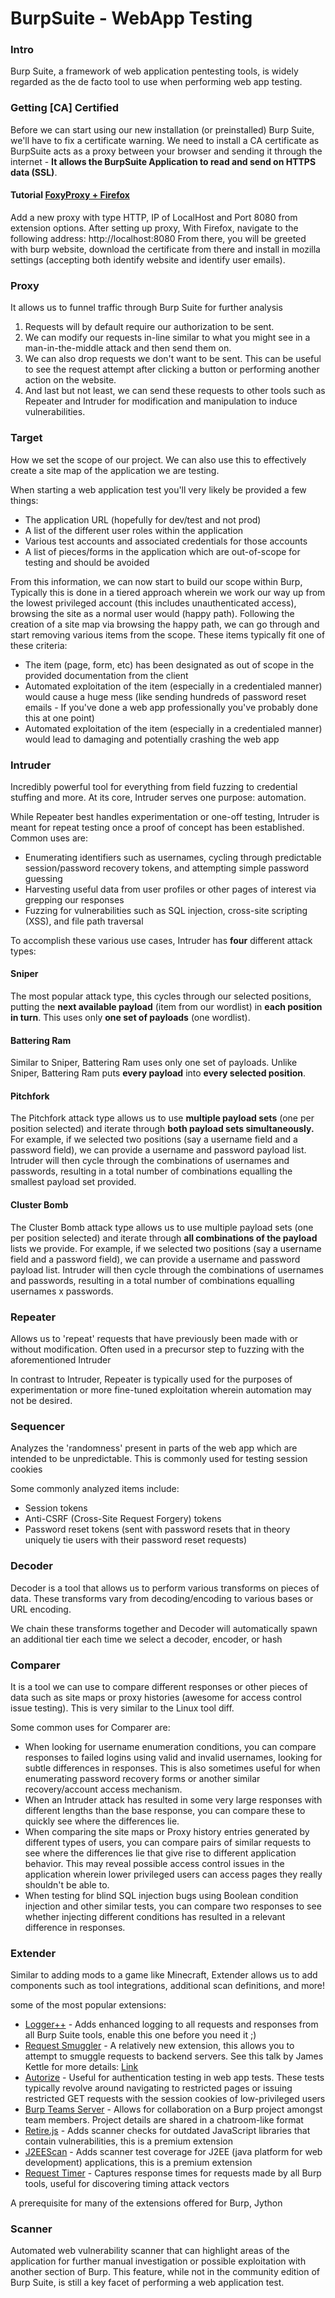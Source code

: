 # BurpSuite - WebApp Testing

### Intro

Burp Suite, a framework of web application pentesting tools, is widely regarded as the de facto tool to use when performing web app testing.



### Getting \[CA] Certified

Before we can start using our new installation (or preinstalled) Burp Suite, we'll have to fix a certificate warning. We need to install a CA certificate as BurpSuite acts as a proxy between your browser and sending it through the internet - **It allows the BurpSuite Application to read and send on HTTPS data (SSL)**.

#### Tutorial [FoxyProxy + Firefox](https://addons.mozilla.org/en-US/firefox/addon/foxyproxy-standard/)

Add a new proxy with type HTTP, IP of LocalHost and Port 8080 from extension options. After setting up proxy, With Firefox, navigate to the following address: http://localhost:8080 From there, you will be greeted with burp website, download the certificate from there and install in mozilla settings (accepting both identify website and identify user emails).



### Proxy

It allows us to funnel traffic through Burp Suite for further analysis

1. Requests will by default require our authorization to be sent.
2. We can modify our requests in-line similar to what you might see in a man-in-the-middle attack and then send them on.
3. We can also drop requests we don't want to be sent. This can be useful to see the request attempt after clicking a button or performing another action on the website.
4. And last but not least, we can send these requests to other tools such as Repeater and Intruder for modification and manipulation to induce vulnerabilities.



### Target

How we set the scope of our project. We can also use this to effectively create a site map of the application we are testing.

When starting a web application test you'll very likely be provided a few things:

* The application URL (hopefully for dev/test and not prod)
* A list of the different user roles within the application
* Various test accounts and associated credentials for those accounts
* A list of pieces/forms in the application which are out-of-scope for testing and should be avoided

From this information, we can now start to build our scope within Burp, Typically this is done in a tiered approach wherein we work our way up from the lowest privileged account (this includes unauthenticated access), browsing the site as a normal user would (happy path). Following the creation of a site map via browsing the happy path, we can go through and start removing various items from the scope. These items typically fit one of these criteria:

* The item (page, form, etc) has been designated as out of scope in the provided documentation from the client
* Automated exploitation of the item (especially in a credentialed manner) would cause a huge mess (like sending hundreds of password reset emails - If you've done a web app professionally you've probably done this at one point)
* Automated exploitation of the item (especially in a credentialed manner) would lead to damaging and potentially crashing the web app



### Intruder

Incredibly powerful tool for everything from field fuzzing to credential stuffing and more. At its core, Intruder serves one purpose: automation.

While Repeater best handles experimentation or one-off testing, Intruder is meant for repeat testing once a proof of concept has been established. Common uses are:

* Enumerating identifiers such as usernames, cycling through predictable session/password recovery tokens, and attempting simple password guessing
* Harvesting useful data from user profiles or other pages of interest via grepping our responses
* Fuzzing for vulnerabilities such as SQL injection, cross-site scripting (XSS), and file path traversal

To accomplish these various use cases, Intruder has **four** different attack types:

#### Sniper

The most popular attack type, this cycles through our selected positions, putting the **next available payload** (item from our wordlist) in **each position in turn**. This uses only **one set of payloads** (one wordlist).

#### Battering Ram

Similar to Sniper, Battering Ram uses only one set of payloads. Unlike Sniper, Battering Ram puts **every payload** into **every selected position**.

#### Pitchfork

The Pitchfork attack type allows us to use **multiple payload sets** (one per position selected) and iterate through **both payload sets simultaneously.** For example, if we selected two positions (say a username field and a password field), we can provide a username and password payload list. Intruder will then cycle through the combinations of usernames and passwords, resulting in a total number of combinations equalling the smallest payload set provided.

#### Cluster Bomb

The Cluster Bomb attack type allows us to use multiple payload sets (one per position selected) and iterate through **all combinations of the payload** lists we provide. For example, if we selected two positions (say a username field and a password field), we can provide a username and password payload list. Intruder will then cycle through the combinations of usernames and passwords, resulting in a total number of combinations equalling usernames x passwords.



### Repeater

Allows us to 'repeat' requests that have previously been made with or without modification. Often used in a precursor step to fuzzing with the aforementioned Intruder

In contrast to Intruder, Repeater is typically used for the purposes of experimentation or more fine-tuned exploitation wherein automation may not be desired.



### Sequencer

Analyzes the 'randomness' present in parts of the web app which are intended to be unpredictable. This is commonly used for testing session cookies

Some commonly analyzed items include:

* Session tokens
* Anti-CSRF (Cross-Site Request Forgery) tokens
* Password reset tokens (sent with password resets that in theory uniquely tie users with their password reset requests)



### Decoder

Decoder is a tool that allows us to perform various transforms on pieces of data. These transforms vary from decoding/encoding to various bases or URL encoding.

We chain these transforms together and Decoder will automatically spawn an additional tier each time we select a decoder, encoder, or hash



### Comparer

It is a tool we can use to compare different responses or other pieces of data such as site maps or proxy histories (awesome for access control issue testing). This is very similar to the Linux tool diff.

Some common uses for Comparer are:

* When looking for username enumeration conditions, you can compare responses to failed logins using valid and invalid usernames, looking for subtle differences in responses. This is also sometimes useful for when enumerating password recovery forms or another similar recovery/account access mechanism.
* When an Intruder attack has resulted in some very large responses with different lengths than the base response, you can compare these to quickly see where the differences lie.
* When comparing the site maps or Proxy history entries generated by different types of users, you can compare pairs of similar requests to see where the differences lie that give rise to different application behavior. This may reveal possible access control issues in the application wherein lower privileged users can access pages they really shouldn't be able to.
* When testing for blind SQL injection bugs using Boolean condition injection and other similar tests, you can compare two responses to see whether injecting different conditions has resulted in a relevant difference in responses.



### Extender

Similar to adding mods to a game like Minecraft, Extender allows us to add components such as tool integrations, additional scan definitions, and more!

some of the most popular extensions:

* [Logger++](https://portswigger.net/bappstore/470b7057b86f41c396a97903377f3d81) - Adds enhanced logging to all requests and responses from all Burp Suite tools, enable this one before you need it ;)
* [Request Smuggler](https://portswigger.net/bappstore/aaaa60ef945341e8a450217a54a11646) - A relatively new extension, this allows you to attempt to smuggle requests to backend servers. See this talk by James Kettle for more details: [Link](https://www.youtube.com/watch?v=\_A04msdplXs)
* [Autorize](https://portswigger.net/bappstore/f9bbac8c4acf4aefa4d7dc92a991af2f) - Useful for authentication testing in web app tests. These tests typically revolve around navigating to restricted pages or issuing restricted GET requests with the session cookies of low-privileged users
* [Burp Teams Server](https://github.com/Static-Flow/BurpSuite-Team-Extension) - Allows for collaboration on a Burp project amongst team members. Project details are shared in a chatroom-like format
* [Retire.js](https://portswigger.net/bappstore/36238b534a78494db9bf2d03f112265c) - Adds scanner checks for outdated JavaScript libraries that contain vulnerabilities, this is a premium extension
* [J2EEScan](https://portswigger.net/bappstore/7ec6d429fed04cdcb6243d8ba7358880) - Adds scanner test coverage for J2EE (java platform for web development) applications, this is a premium extension
* [Request Timer](https://portswigger.net/bappstore/56675bcf2a804d3096465b2868ec1d65) - Captures response times for requests made by all Burp tools, useful for discovering timing attack vectors

A prerequisite for many of the extensions offered for Burp, Jython



### Scanner

Automated web vulnerability scanner that can highlight areas of the application for further manual investigation or possible exploitation with another section of Burp. This feature, while not in the community edition of Burp Suite, is still a key facet of performing a web application test.

